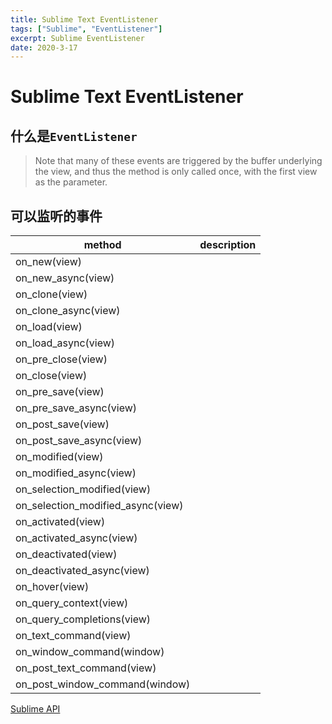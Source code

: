 ```yaml
---
title: Sublime Text EventListener  
tags: ["Sublime", "EventListener"]  
excerpt: Sublime EventListener  
date: 2020-3-17  
---
```


# Sublime Text EventListener  


## 什么是`EventListener`  
> Note that many of these events are triggered by the buffer underlying the view, and thus the method is only called once, with the first view as the parameter.  


## 可以监听的事件  
| method | description |
| - | - |
| on_new(view) | |
| on_new_async(view) | |
| on_clone(view) | |
| on_clone_async(view) | |
| on_load(view) | |
| on_load_async(view) | |
| on_pre_close(view) | |
| on_close(view) | |
| on_pre_save(view) | |
| on_pre_save_async(view) | |
| on_post_save(view) | |
| on_post_save_async(view) | |
| on_modified(view) | |
| on_modified_async(view) | |
| on_selection_modified(view) | |
| on_selection_modified_async(view) | |
| on_activated(view) | |
| on_activated_async(view) | |
| on_deactivated(view) | |
| on_deactivated_async(view) | |
| on_hover(view) | |
| on_query_context(view) | |
| on_query_completions(view) | |
| on_text_command(view) | |
| on_window_command(window) | |
| on_post_text_command(view) | |
| on_post_window_command(window) | |




[Sublime API](http://www.sublimetext.com/docs/3/api_reference.html)
